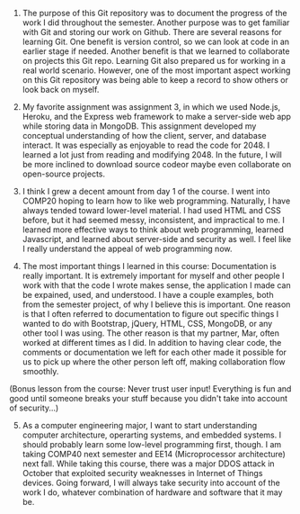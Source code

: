 1. The purpose of this Git repository was to document the progress of the work I
did throughout the semester. Another purpose was to get familiar with Git and 
storing our work on Github. 
There are several reasons for learning Git. One benefit is version control, so 
we can look at code in an earlier stage if needed. Another benefit is that we 
learned to collaborate on projects this Git repo. Learning Git also prepared us
for working in a real world scenario. However, one of the most important aspect 
working on this Git repository was being able to keep a record to show others
or look back on myself.

2. My favorite assignment was assignment 3, in which we used Node.js, Heroku, 
and the Express web framework to make a server-side web app while storing data 
in MongoDB. This assignment developed my conceptual understanding of how the
client, server, and database interact. It was especially as enjoyable to read
the code for 2048. I learned a lot just from reading and modifying 2048. In the
future, I will be more inclined to download source codeor maybe even collaborate
on open-source projects.

3. I think I grew a decent amount from day 1 of the course. I went into COMP20
hoping to learn how to like web programming. Naturally, I have always tended
toward lower-level material. I had used HTML and CSS before, but it had seemed
messy, inconsistent, and impractical to me. I learned more effective ways to
think about web programming, learned Javascript, and learned about server-side
and security as well. I feel like I really understand the appeal of web
programming now. 

4. The most important things I learned in this course: 
Documentation is really important. It is extremely important for myself and
other people I work with that the code I wrote makes sense, the application I
made can be expained, used, and understood. I have a couple examples, both from
the semester project, of why I believe this is important. One reason is that I
often referred to documentation to figure out specific things I wanted to do
with Bootstrap, jQuery, HTML, CSS, MongoDB, or any other tool I was using. The
other reason is that my partner, Mar, often worked at different times as I did.
In addition to having clear code, the comments or documentation we left for each
other made it possible for us to pick up where the other person left off, making
collaboration flow smoothly.

(Bonus lesson from the course: Never trust user input! Everything is fun and
good until someone breaks your stuff because you didn't take into account of
security...)

5. As a computer engineering major, I want to start understanding computer
architecture, operarting systems, and embedded systems. I should probably 
learn some low-level programming first, though. I am taking COMP40 next semester
and EE14 (Microprocessor architecture) next fall. While taking this course,
there was a major DDOS attack in October that exploited security weaknesses in 
Internet of Things devices. Going forward, I will always take security into
account of the work I do, whatever combination of hardware and software that it
may be.
